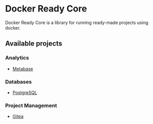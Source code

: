 # Docker Ready Core

Docker Ready Core is a library for running ready-made projects using docker.

## Available projects

### Analytics

- [Metabase](https://hub.docker.com/r/metabase/metabase)

### Databases

- [PostgreSQL](https://hub.docker.com/_/postgres/)

### Project Management

- [Gitea](https://hub.docker.com/r/gitea/gitea)
